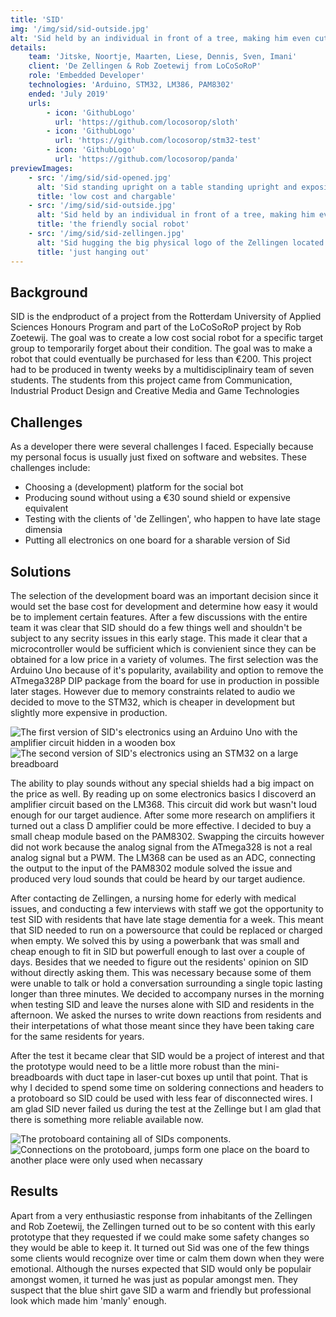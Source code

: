 ```yaml
---
title: 'SID'
img: '/img/sid/sid-outside.jpg'
alt: 'Sid held by an individual in front of a tree, making him even cuter.'
details:
    team: 'Jitske, Noortje, Maarten, Liese, Dennis, Sven, Imani'
    client: 'De Zellingen & Rob Zoetewij from LoCoSoRoP'
    role: 'Embedded Developer'
    technologies: 'Arduino, STM32, LM386, PAM8302'
    ended: 'July 2019' 
    urls: 
        - icon: 'GithubLogo'
          url: 'https://github.com/locosorop/sloth'
        - icon: 'GithubLogo'
          url: 'https://github.com/locosorop/stm32-test'
        - icon: 'GithubLogo'
          url: 'https://github.com/locosorop/panda'
previewImages: 
    - src: '/img/sid/sid-opened.jpg'
      alt: 'Sid standing upright on a table standing upright and exposing some electronics inside of him.'
      title: 'low cost and chargable'
    - src: '/img/sid/sid-outside.jpg'
      alt: 'Sid held by an individual in front of a tree, making him even cuter.'
      title: 'the friendly social robot'
    - src: '/img/sid/sid-zellingen.jpg'
      alt: 'Sid hugging the big physical logo of the Zellingen located in the main hall.'
      title: 'just hanging out'
---
```

## Background

SID is the endproduct of a project from the Rotterdam University of Applied Sciences Honours Program and part of the LoCoSoRoP project by Rob Zoetewij. The goal was to create a low cost social robot for a specific target group to temporarily forget about their condition. The goal was to make a robot that could eventually be purchased for less than €200. This project had to be produced in twenty weeks by a multidisciplinairy team of seven students. The students from this project came from Communication, Industrial Product Design and Creative Media and Game Technologies

## Challenges

As a developer there were several challenges I faced. Especially because my personal focus is usually just fixed on software and websites. These challenges include:  

- Choosing a (development) platform for the social bot
- Producing sound without using a €30 sound shield or expensive equivalent 
- Testing with the clients of 'de Zellingen', who happen to have late stage dimensia
- Putting all electronics on one board for a sharable version of Sid

## Solutions

The selection of the development board was an important decision since it would set the base cost for development and determine how easy it would be to implement certain features. After a few discussions with the entire team it was clear that SID should do a few things well and shouldn't be subject to any secrity issues in this early stage. This made it clear that a microcontroller would be sufficient which is convienient since they can be obtained for a low price in a variety of volumes. The first selection was the Arduino Uno because of it's popularity, availability and option to remove the ATmega328P DIP package from the board for use in production in possible later stages. However due to memory constraints related to audio we decided to move to the STM32, which is cheaper in development but slightly more expensive in production. 

![The first version of SID's electronics using an Arduino Uno with the amplifier circuit hidden in a wooden box](/img/sid/sid-prototype.png) 
![The second version of SID's electronics using an STM32 on a large breadboard](/img/sid/sid-stm32-port.png)  

The ability to play sounds without any special shields had a big impact on the price as well. By reading up on some electronics basics I discoverd an amplifier circuit based on the LM368. This circuit did work but wasn't loud enough for our target audience. After some more research on amplifiers it turned out a class D amplifier could be more effective. I decided to buy a small cheap module based on the PAM8302. Swapping the circuits however did not work because the analog signal from the ATmega328 is not a real analog signal but a PWM. The LM368 can be used as an ADC, connecting the output to the input of the PAM8302 module solved the issue and produced very loud sounds that could be heard by our target audience. 

After contacting de Zellingen, a nursing home for ederly with medical issues, and conducting a few interviews with staff we got the opportunity to test SID with residents that have late stage dementia for a week. This meant that SID needed to run on a powersource that could be replaced or charged when empty. We solved this by using a powerbank that was small and cheap enough to fit in SID but powerfull enough to last over a couple of days. Besides that we needed to figure out the residents' opinion on SID without directly asking them. This was necessary because some of them were unable to talk or hold a conversation surrounding a single topic lasting longer than three minutes. We decided to accompany nurses in the morning when testing SID and leave the nurses alone with SID and residents in the afternoon. We asked the nurses to write down reactions from residents and their interpetations of what those meant since they have been taking care for the same residents for years.  

After the test it became clear that SID would be a project of interest and that the prototype would need to be a little more robust than the mini-breadboards with duct tape in laser-cut boxes up until that point. That is why I decided to spend some time on soldering connections and headers to a protoboard so SID could be used with less fear of disconnected wires. I am glad SID never failed us during the test at the Zellinge but I am glad that there is something more reliable available now. 

![The protoboard containing all of SIDs components.](/img/sid/sid-soldered.png) 
![Connections on the protoboard, jumps form one place on the board to another place were only used when necassary](/img/sid/sid-soldered-back.png) 

## Results

Apart from a very enthusiastic response from inhabitants of the Zellingen and Rob Zoetewij, the Zellingen turned out to be so content with this early prototype that they requested if we could make some safety changes so they would be able to keep it. It turned out Sid was one of the few things some clients would recognize over time or calm them down when they were emotional. Although the nurses expected that SID would only be populair amongst women, it turned he was just as popular amongst men. They suspect that the blue shirt gave SID a warm and friendly but professional look which made him 'manly' enough. 